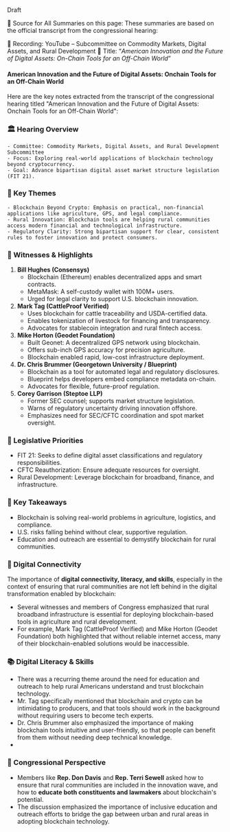 Draft

📄 Source for All Summaries on this page:
These summaries are based on the official transcript from the congressional hearing:

🎥 Recording: YouTube – Subcommittee on Commodity Markets, Digital Assets, and Rural Development
📌 Title: “_American Innovation and the Future of Digital Assets: On-Chain Tools for an Off-Chain World_”

#### American Innovation and the Future of Digital Assets: Onchain Tools for an Off-Chain World
Here are the key notes extracted from the transcript of the congressional hearing titled "American Innovation and the Future of Digital Assets: Onchain Tools for an Off-Chain World":

### 🏛️ Hearing Overview
    - Committee: Commodity Markets, Digital Assets, and Rural Development Subcommittee
    - Focus: Exploring real-world applications of blockchain technology beyond cryptocurrency.
    - Goal: Advance bipartisan digital asset market structure legislation (FIT 21).
### 🎯 Key Themes
    - Blockchain Beyond Crypto: Emphasis on practical, non-financial applications like agriculture, GPS, and legal compliance.
    - Rural Innovation: Blockchain tools are helping rural communities access modern financial and technological infrastructure.
    - Regulatory Clarity: Strong bipartisan support for clear, consistent rules to foster innovation and protect consumers.
### 👥 Witnesses & Highlights
1. **Bill Hughes (Consensys)**
    - Blockchain (Ethereum) enables decentralized apps and smart contracts.
    - MetaMask: A self-custody wallet with 100M+ users.
    - Urged for legal clarity to support U.S. blockchain innovation.
2. **Mark Tag (CattleProof Verified)**
    - Uses blockchain for cattle traceability and USDA-certified data.
    - Enables tokenization of livestock for financing and transparency.
    - Advocates for stablecoin integration and rural fintech access.
3. **Mike Horton (Geodet Foundation)**
    - Built Geonet: A decentralized GPS network using blockchain.
    - Offers sub-inch GPS accuracy for precision agriculture.
    - Blockchain enabled rapid, low-cost infrastructure deployment.
4. **Dr. Chris Brummer (Georgetown University / Blueprint)**
    - Blockchain as a tool for automated legal and regulatory disclosures.
    - Blueprint helps developers embed compliance metadata on-chain.
    - Advocates for flexible, future-proof regulation.
5. **Corey Garrison (Steptoe LLP)**
    - Former SEC counsel; supports market structure legislation.
    - Warns of regulatory uncertainty driving innovation offshore.
    - Emphasizes need for SEC/CFTC coordination and spot market oversight.

### 🧩 Legislative Priorities
- FIT 21: Seeks to define digital asset classifications and regulatory responsibilities.
- CFTC Reauthorization: Ensure adequate resources for oversight.
- Rural Development: Leverage blockchain for broadband, finance, and infrastructure.

### 🧠 Key Takeaways
- Blockchain is solving real-world problems in agriculture, logistics, and compliance.
- U.S. risks falling behind without clear, supportive regulation.
- Education and outreach are essential to demystify blockchain for rural communities.

### 🔌 Digital Connectivity
The importance of **digital connectivity, literacy, and skills**, especially in the context of ensuring that rural communities are not left behind in the digital transformation enabled by blockchain:
- Several witnesses and members of Congress emphasized that rural broadband infrastructure is essential for deploying blockchain-based tools in agriculture and rural development.
- For example, Mark Tag (CattleProof Verified) and Mike Horton (Geodet Foundation) both highlighted that without reliable internet access, many of their blockchain-enabled solutions would be inaccessible.

### 📚 Digital Literacy & Skills
- There was a recurring theme around the need for education and outreach to help rural Americans understand and trust blockchain technology.
- Mr. Tag specifically mentioned that blockchain and crypto can be intimidating to producers, and that tools should work in the background without requiring users to become tech experts.
- Dr. Chris Brummer also emphasized the importance of making blockchain tools intuitive and user-friendly, so that people can benefit from them without needing deep technical knowledge.
- 
### 🧠 Congressional Perspective
- Members like **Rep. Don Davis** and **Rep. Terri Sewell** asked how to ensure that rural communities are included in the innovation wave, and how to **educate both constituents and lawmakers** about blockchain's potential.
- The discussion emphasized the importance of inclusive education and outreach efforts to bridge the gap between urban and rural areas in adopting blockchain technology.
